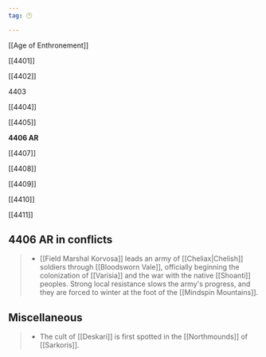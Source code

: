 ```yaml
---
tag: 🕛

---
```

[[Age of Enthronement]]


[[4401]]

[[4402]]

4403

[[4404]]

[[4405]]

**4406 AR**

[[4407]]

[[4408]]

[[4409]]

[[4410]]

[[4411]]



## 4406 AR in conflicts

>  - [[Field Marshal Korvosa]] leads an army of [[Cheliax|Chelish]] soldiers through [[Bloodsworn Vale]], officially beginning the colonization of [[Varisia]] and the war with the native [[Shoanti]] peoples.  Strong local resistance slows the army's progress, and they are forced to winter at the foot of the [[Mindspin Mountains]].


## Miscellaneous

>  - The cult of [[Deskari]] is first spotted in the [[Northmounds]] of [[Sarkoris]].







